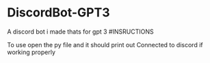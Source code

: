 # DiscordBot-GPT3
A discord bot i made thats for gpt 3
#INSRUCTIONS

To use open the py file and it should print out Connected to discord if working properly
